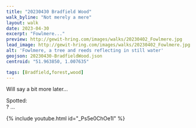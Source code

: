 ```yaml
---
title: "20230430 Bradfield Wood"
walk_byline: "Not merely a mere"
layout: walk
date: 2023-04-30
excerpt: "Fowlmere..."
preview: http://gewit-hring.com/images/walks/20230402_Fowlmere.jpg
lead_image: http://gewit-hring.com/images/walks/20230402_Fowlmere.jpg
alt: 'Fowlmere, a tree and reeds reflecting in still water'
geojson: 20230430-BradfieldWood.json
centroid: "51.963850, 1.007635"

tags: [Bradfield,forest,wood]
---
```

Will say a bit more later...


Spotted:   
? ... 

{% include youtube.html id="_Ps5e0ChOe1I" %} 
